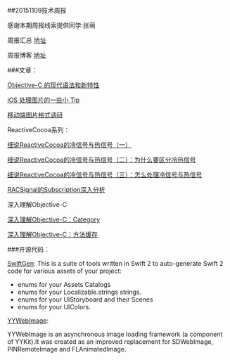 ##20151109技术周报

感谢本期周报线索提供同学:张萌

周报汇总 [地址](https://github.com/BaiduHiDeviOS/iOS-Tech-Weekly)

周报博客 [地址](http://baiduhidevios.github.io/)

###文章：

[Objective-C 的现代语法和新特性](http://www.cocoachina.com/cms/wap.php?action=article&id=13924)

[iOS 处理图片的一些小 Tip](http://blog.ibireme.com/2015/11/02/ios_image_tips/)

[移动端图片格式调研](http://blog.ibireme.com/2015/11/02/mobile_image_benchmark/)

ReactiveCocoa系列：

[细说ReactiveCocoa的冷信号与热信号（一）](http://tech.meituan.com/talk-about-reactivecocoas-cold-signal-and-hot-signal-part-1.html)

[细说ReactiveCocoa的冷信号与热信号（二）：为什么要区分冷热信号](http://tech.meituan.com/talk-about-reactivecocoas-cold-signal-and-hot-signal-part-2.html)

[细说ReactiveCocoa的冷信号与热信号（三）：怎么处理冷信号与热信号](http://tech.meituan.com/talk-about-reactivecocoas-cold-signal-and-hot-signal-part-3.html)

[RACSignal的Subscription深入分析](http://tech.meituan.com/RACSignalSubscription.html)

深入理解Objective-C

[深入理解Objective-C：Category](http://tech.meituan.com/DiveIntoCategory.html)

[深入理解Objective-C：方法缓存](http://tech.meituan.com/DiveIntoMethodCache.html)


###开源代码：

[SwiftGen](https://github.com/AliSoftware/SwiftGen): This is a suite of tools written in Swift 2 to auto-generate Swift 2 code for various assets of your project:

- enums for your Assets Catalogs
- enums for your Localizable.strings strings.
- enums for your UIStoryboard and their Scenes
- enums for your UIColors.

[YYWebImage](https://github.com/ibireme/YYWebImage): 

YYWebImage is an asynchronous image loading framework (a component of YYKit).It was created as an improved replacement for SDWebImage, PINRemoteImage and FLAnimatedImage.
